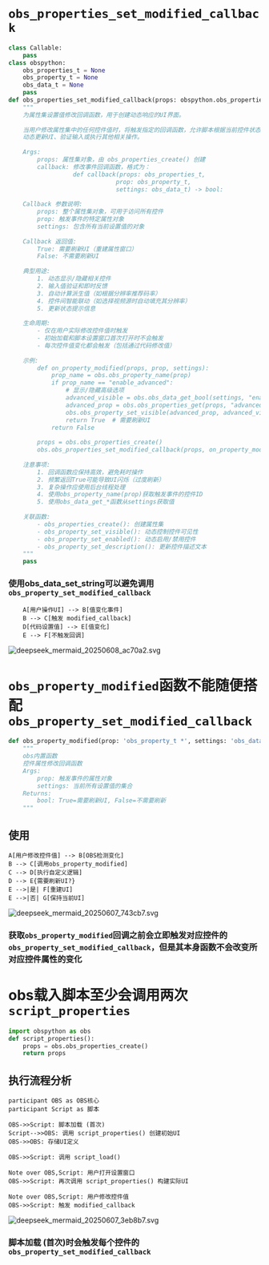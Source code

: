 # `obs_properties_set_modified_callback`
```python
class Callable:
    pass
class obspython:
    obs_properties_t = None
    obs_property_t = None
    obs_data_t = None
    pass
def obs_properties_set_modified_callback(props: obspython.obs_properties_t, callback: Callable[[obspython.obs_properties_t, obspython.obs_property_t, obspython.obs_data_t], bool]) -> None:
    """
    为属性集设置值修改回调函数，用于创建动态响应的UI界面。
    
    当用户修改属性集中的任何控件值时，将触发指定的回调函数，允许脚本根据当前控件状态
    动态更新UI、验证输入或执行其他相关操作。
    
    Args:
        props: 属性集对象，由 obs_properties_create() 创建
        callback: 修改事件回调函数，格式为：
                  def callback(props: obs_properties_t, 
                              prop: obs_property_t, 
                              settings: obs_data_t) -> bool:
    
    Callback 参数说明:
        props: 整个属性集对象，可用于访问所有控件
        prop: 触发事件的特定属性对象
        settings: 包含所有当前设置值的对象
    
    Callback 返回值:
        True: 需要刷新UI（重建属性窗口）
        False: 不需要刷新UI
    
    典型用途:
        1. 动态显示/隐藏相关控件
        2. 输入值验证和即时反馈
        3. 自动计算派生值（如根据分辨率推荐码率）
        4. 控件间智能联动（如选择视频源时自动填充其分辨率）
        5. 更新状态提示信息
    
    生命周期:
        - 仅在用户实际修改控件值时触发
        - 初始加载和脚本设置窗口首次打开时不会触发
        - 每次控件值变化都会触发（包括通过代码修改值）
    
    示例:
        def on_property_modified(props, prop, settings):
            prop_name = obs.obs_property_name(prop)
            if prop_name == "enable_advanced":
                # 显示/隐藏高级选项
                advanced_visible = obs.obs_data_get_bool(settings, "enable_advanced")
                advanced_prop = obs.obs_properties_get(props, "advanced_option")
                obs.obs_property_set_visible(advanced_prop, advanced_visible)
                return True  # 需要刷新UI
            return False
        
        props = obs.obs_properties_create()
        obs.obs_properties_set_modified_callback(props, on_property_modified)
    
    注意事项:
        1. 回调函数应保持高效，避免耗时操作
        2. 频繁返回True可能导致UI闪烁（过度刷新）
        3. 复杂操作应使用后台线程处理
        4. 使用obs_property_name(prop)获取触发事件的控件ID
        5. 使用obs_data_get_*函数从settings获取值
    
    关联函数:
        - obs_properties_create(): 创建属性集
        - obs_property_set_visible(): 动态控制控件可见性
        - obs_property_set_enabled(): 动态启用/禁用控件
        - obs_property_set_description(): 更新控件描述文本
    """
    pass
```
### 使用obs_data_set_string可以避免调用`obs_property_set_modified_callback`
```graph LR
    A[用户操作UI] --> B[值变化事件]
    B --> C[触发 modified_callback]
    D[代码设置值] --> E[值变化]
    E --> F[不触发回调]
```
![deepseek_mermaid_20250608_ac70a2.svg](img/deepseek_mermaid_20250608_ac70a2.svg)
# `obs_property_modified`函数不能随便搭配`obs_property_set_modified_callback`
```python
def obs_property_modified(prop: 'obs_property_t *', settings: 'obs_data_t *') -> bool:
    """
    obs内置函数
    控件属性修改回调函数
    Args:
        prop: 触发事件的属性对象
        settings: 当前所有设置值的集合
    Returns:
        bool: True=需要刷新UI, False=不需要刷新
    """
```
## 使用
```graph TD
A[用户修改控件值] --> B[OBS检测变化]
B --> C[调用obs_property_modified]
C --> D[执行自定义逻辑]
D --> E{需要刷新UI?}
E -->|是| F[重建UI]
E -->|否| G[保持当前UI]
```
![deepseek_mermaid_20250607_743cb7.svg](img/deepseek_mermaid_20250607_743cb7.svg)
### 获取`obs_property_modified`回调之前会立即触发对应控件的`obs_property_set_modified_callback`，但是其本身函数不会改变所对应控件属性的变化


# obs载入脚本至少会调用两次`script_properties`
```python
import obspython as obs
def script_properties():
    props = obs.obs_properties_create()
    return props
```
## 执行流程分析
```sequenceDiagram
participant OBS as OBS核心
participant Script as 脚本

OBS->>Script: 脚本加载 (首次)
Script-->>OBS: 调用 script_properties() 创建初始UI
OBS->>OBS: 存储UI定义

OBS->>Script: 调用 script_load()

Note over OBS,Script: 用户打开设置窗口
OBS->>Script: 再次调用 script_properties() 构建实际UI

Note over OBS,Script: 用户修改控件值
OBS->>Script: 触发 modified_callback
```
![deepseek_mermaid_20250607_3eb8b7.svg](img/deepseek_mermaid_20250607_3eb8b7.svg)
### 脚本加载 (首次)时会触发每个控件的`obs_property_set_modified_callback`